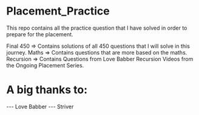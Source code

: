 # Placement_Practice
This repo contains all the practice question that I have solved in order to prepare for the placement.


Final 450 => Contains solutions of all 450 questions that I will solve in this journey.
Maths => Contains questions that are more based on the maths.
Recursion => Contains Questions from Love Babber Recursion Videos from the Ongoing Placement Series.


# A big thanks to:
--- Love Babber
--- Striver 
